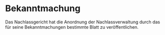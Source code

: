 # Bekanntmachung

Das Nachlassgericht hat die Anordnung der Nachlassverwaltung durch das für seine Bekanntmachungen bestimmte Blatt zu veröffentlichen. 


